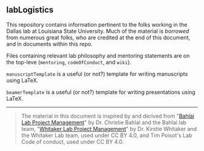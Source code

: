 ## labLogistics

This repository contains information pertinent to the folks working in the Dallas lab at Louisiana State University. Much of the material is _borrowed_ from numerous great folks, who are credited at the end of this document, and in documents within this repo. 



Files containing relevant lab philosophy and mentoring statements are on the top-leve (`mentoring`, `codeOfConduct`, and `wiki`). 


`manuscriptTemplate` is a useful (or not?) template for writing manuscripts using LaTeX. 

`beamerTemplate` is a useful (or not?) template for writing presentations using LaTeX. 











---


> The material in this document is inspired by and derived from "[Bahlai Lab Project Management](https://github.com/BahlaiLab/Policies/blob/master/Code_of_conduct.md)" by Dr. Christie Bahlai and the Bahlai lab team, "[Whitaker Lab Project Management](https://github.com/WhitakerLab/WhitakerLabProjectManagement)" by Dr. Kirstie Whitaker and the Whitaker Lab team, used under CC BY 4.0, and Tim Poisot's Lab Code of conduct, used under CC BY 4.0.

